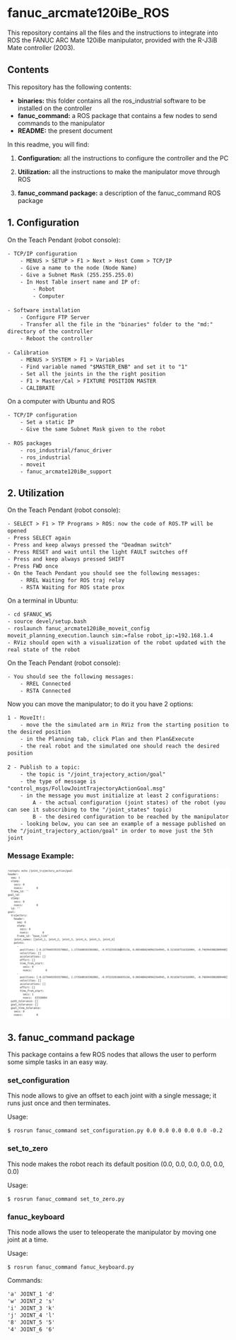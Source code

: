 # fanuc_arcmate120iBe_ROS
This repository contains all the files and the instructions to integrate into ROS the FANUC ARC Mate 120iBe manipulator, provided with the R-J3iB Mate controller (2003).

## Contents
This repository has the following contents:

- **binaries:** this folder contains all the ros_industrial software to be installed on the controller
- **fanuc_command:** a ROS package that contains a few nodes to send commands to the manipulator
- **README:** the present document

In this readme, you will find:

1. **Configuration:** all the instructions to configure the controller and the PC

2. **Utilization:** all the instructions to make the manipulator move through ROS

3. **fanuc_command package:** a description of the fanuc_command ROS package

## 1. Configuration

On the Teach Pendant (robot console):

	- TCP/IP configuration
		- MENUS > SETUP > F1 > Next > Host Comm > TCP/IP
		- Give a name to the node (Node Name)
		- Give a Subnet Mask (255.255.255.0)
		- In Host Table insert name and IP of:
			- Robot
			- Computer

	- Software installation
		- Configure FTP Server
		- Transfer all the file in the "binaries" folder to the "md:" directory of the controller
		- Reboot the controller

	- Calibration
		- MENUS > SYSTEM > F1 > Variables
		- Find variable named "$MASTER_ENB" and set it to "1"
		- Set all the joints in the the right position
		- F1 > Master/Cal > FIXTURE POSITION MASTER
		- CALIBRATE

On a computer with Ubuntu and ROS

	- TCP/IP configuration
		- Set a static IP
		- Give the same Subnet Mask given to the robot
		
	- ROS packages
		- ros_industrial/fanuc_driver
		- ros_industrial
		- moveit
		- fanuc_arcmate120iBe_support

## 2. Utilization

On the Teach Pendant (robot console):

	- SELECT > F1 > TP Programs > ROS: now the code of ROS.TP will be opened
	- Press SELECT again
	- Press and keep always pressed the "Deadman switch"
	- Press RESET and wait until the light FAULT switches off
	- Press and keep always pressed SHIFT
	- Press FWD once
	- On the Teach Pendant you should see the following messages:
		- RREL Waiting for ROS traj relay
		- RSTA Waiting for ROS state prox

On a terminal in Ubuntu:

	- cd $FANUC_WS
	- source devel/setup.bash
	- roslaunch fanuc_arcmate120iBe_moveit_config moveit_planning_execution.launch sim:=false robot_ip:=192.168.1.4
	- RViz should open with a visualization of the robot updated with the real state of the robot

On the Teach Pendant (robot console):

	- You should see the following messages:
		- RREL Connected
		- RSTA Connected

Now you can move the manipulator; to do it you have 2 options:

	1 - MoveIt!: 
		- move the the simulated arm in RViz from the starting position to the desired position
		- in the Planning tab, click Plan and then Plan&Execute
		- the real robot and the simulated one should reach the desired position

	2 - Publish to a topic:
		- the topic is "/joint_trajectory_action/goal"
		- the type of message is "control_msgs/FollowJointTrajectoryActionGoal.msg"
		- in the message you must initialize at least 2 configurations:
			A - the actual configuration (joint states) of the robot (you can see it subscribing to the "/joint_states" topic)
			B - the desired configuration to be reached by the manipulator
		- looking below, you can see an example of a message published on the "/joint_trajectory_action/goal" in order to move just the 5th joint
### Message Example:
![Prova](https://github.com/LorenzoDemari/fanuc_arcmate120iBe_ROS/blob/developing/message.png)

## 3. fanuc_command package

This package contains a few ROS nodes that allows the user to perform some simple tasks in an easy way.

### set_configuration
This node allows to give an offset to each joint with a single message; it runs just once and then terminates.

Usage:

	$ rosrun fanuc_command set_configuration.py 0.0 0.0 0.0 0.0 0.0 -0.2

### set_to_zero
This node makes the robot reach its default position (0.0, 0.0, 0.0, 0.0, 0.0, 0.0)

Usage:

	$ rosrun fanuc_command set_to_zero.py

### fanuc_keyboard
This node allows the user to teleoperate the manipulator by moving one joint at a time.

Usage:

	$ rosrun fanuc_command fanuc_keyboard.py

Commands:

	'a' JOINT_1 'd'
	'w' JOINT_2 's'
	'i' JOINT_3 'k'
	'j' JOINT_4 'l'
	'8' JOINT_5 '5'
	'4' JOINT_6 '6'
